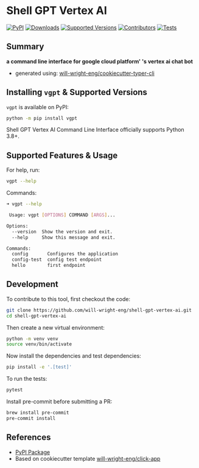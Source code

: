 # Shell GPT Vertex AI

[![PyPI](https://img.shields.io/pypi/v/vgpt)](https://pypi.org/project/vgpt/)
[![Downloads](https://static.pepy.tech/badge/vgpt/month)](https://pepy.tech/project/vgpt)
[![Supported Versions](https://img.shields.io/badge/python-3.8%20%7C%203.9%20%7C%203.10%20%7C%203.11-blue)](https://pypi.org/project/vgpt/)
[![Contributors](https://img.shields.io/github/contributors/will-wright-eng/shell-gpt-vertex-ai.svg)](https://github.com/will-wright-eng/shell-gpt-vertex-ai/graphs/contributors)
[![Tests](https://github.com/will-wright-eng/shell-gpt-vertex-ai/workflows/Test/badge.svg)](https://github.com/will-wright-eng/shell-gpt-vertex-ai/actions?query=workflow%3ATest)

## Summary

**a command line interface for google cloud platform' 's vertex ai chat bot**

- generated using: [will-wright-eng/cookiecutter-typer-cli](https://github.com/will-wright-eng/cookiecutter-typer-cli)

## Installing `vgpt` & Supported Versions

`vgpt` is available on PyPI:

```bash
python -m pip install vgpt
```

Shell GPT Vertex AI Command Line Interface officially supports Python 3.8+.

## Supported Features & Usage

For help, run:

```bash
vgpt --help
```

Commands:

```bash
➜ vgpt --help

 Usage: vgpt [OPTIONS] COMMAND [ARGS]...

Options:
  --version  Show the version and exit.
  --help     Show this message and exit.

Commands:
  config       Configures the application
  config-test  config test endpoint
  hello        first endpoint
```

## Development

To contribute to this tool, first checkout the code:

```bash
git clone https://github.com/will-wright-eng/shell-gpt-vertex-ai.git
cd shell-gpt-vertex-ai
```

Then create a new virtual environment:

```bash
python -m venv venv
source venv/bin/activate
```

Now install the dependencies and test dependencies:

```bash
pip install -e '.[test]'
```

To run the tests:

```bash
pytest
```

Install pre-commit before submitting a PR:

```bash
brew install pre-commit
pre-commit install
```

## References

- [PyPI Package](https://pypi.org/project/vgpt)
- Based on cookiecutter template [will-wright-eng/click-app](https://github.com/will-wright-eng/click-app)

